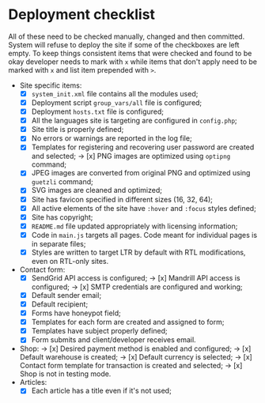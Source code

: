 # Deployment checklist

All of these need to be checked manually, changed and then committed. System will refuse to deploy the site if some of the checkboxes are left empty. To keep things consistent items that were checked and found to be okay developer needs to mark with `x` while items that don't apply need to be marked with `x` and list item prepended with `>`.

- Site specific items:
	- [x] `system_init.xml` file contains all the modules used;
	- [x] Deployment script `group_vars/all` file is configured;
	- [x] Deployment `hosts.txt` file is configured;
	- [x] All the languages site is targeting are configured in `config.php`;
	- [x] Site title is properly defined;
	- [x] No errors or warnings are reported in the log file;
	- [x] Templates for registering and recovering user password are created and selected;
	-> [x] PNG images are optimized using `optipng` command;
	- [x] JPEG images are converted from original PNG and optimized using `guetzli` command;
	- [x] SVG images are cleaned and optimized;
	- [x] Site has favicon specified in different sizes (16, 32, 64);
	- [x] All active elements of the site have `:hover` and `:focus` styles defined;
	- [x] Site has copyright;
	- [x] `README.md` file updated appropriately with licensing information;
	- [x] Code in `main.js` targets all pages. Code meant for individual pages is in separate files;
	- [x] Styles are written to target LTR by default with RTL modifications, even on RTL-only sites.
- Contact form:
	- [x] SendGrid API access is configured;
	-> [x] Mandrill API access is configured;
	-> [x] SMTP credentials are configured and working;
	- [x] Default sender email;
	- [x] Default recipient;
	- [x] Forms have honeypot field;
	- [x] Templates for each form are created and assigned to form;
	- [x] Templates have subject properly defined;
	- [x] Form submits and client/developer receives email.
- Shop:
	-> [x] Desired payment method is enabled and configured;
	-> [x] Default warehouse is created;
	-> [x] Default currency is selected;
	-> [x] Contact form template for transaction is created and selected;
	-> [x] Shop is not in testing mode.
- Articles:
	- [x] Each article has a title even if it's not used;
